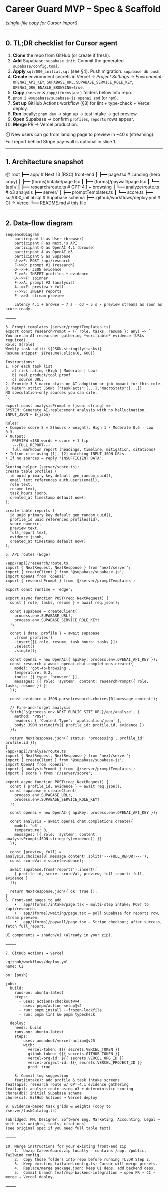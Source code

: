# Career Guard MVP – Spec & Scaffold  
*(single-file copy for Cursor import)*

---

## 0. TL;DR checklist for Cursor agent

1. **Clone** the repo from GitHub (or create if fresh).  
2. **Add** Supabase: `supabase init`. Commit the generated `supabase/config.toml`.  
3. **Apply** `sql/000_initial.sql` (see §4). Push migration: `supabase db push`.  
4. **Create** environment secrets in Vercel → *Project Settings → Environment*:  
   `OPENAI_API_KEY`, `SUPABASE_URL`, `SUPABASE_SERVICE_ROLE_KEY`,  
   `OPENAI_ORG`, `ENABLE_BROWSING=true`.  
5. **Copy** `/server` & `/app/(forms|api)` folders below into repo.  
6. `pnpm i @supabase/supabase-js openai zod` (or `npm`).  
7. **Set up** GitHub Actions workflow (§8) for lint + type-check + Vercel deploy.  
8. **Run** locally: `pnpm dev` → sign up → test intake → get preview.  
9. **Open** Supabase → confirm `profiles`, `reports` rows appear.  
10. **Merge** PR → Vercel production.

⏱️  New users can go from landing page to preview in ~40 s (streaming).  
Full report behind Stripe pay-wall is optional in slice 1.

---

## 1. Architecture snapshot
📦 root
┣━━ app/              # Next 13 (RSC) front-end
┃   ┣━━ page.tsx      # Landing (hero copy)
┃   ┣━━ (forms)/intake/page.tsx
┃   ┣━━ (forms)/paywall/page.tsx
┃   ┗━━ (api)/
┃        ┣━━ research/route.ts   # GPT-4.1 + browsing
┃        ┗━━ analyze/route.ts    # o3 analysis
┣━━ server/
┃   ┣━━ promptTemplates.ts
┃   ┗━━ score.ts
┣━━ sql/000_initial.sql          # Supabase schema
┣━━ .github/workflows/deploy.yml # CI → Vercel
┗━━ README.md                    # this file

---

## 2. Data-flow diagram

```mermaid
sequenceDiagram
    participant U as User (browser)
    participant F as Next.js API
    participant O as OpenAI 4.1 (browse)
    participant A as OpenAI o3
    participant S as Supabase
    U->>F: POST /api/research
    F->>O: prompt #1 (research)
    O-->>F: JSON evidence
    F->>S: INSERT profiles + evidence
    U-->>F: spinner
    F->>A: prompt #2 (analysis)
    A-->>F: preview + full
    F->>S: INSERT reports
    F-->>U: stream preview

    Latency 4.1 + browse ≈ 7 s · o3 ≈ 5 s · preview streams as soon as score ready.

⸻

3. Prompt templates (server/promptTemplates.ts)
export const researchPrompt = ({ role, tasks, resume }: any) => `
You are an AI researcher gathering *verifiable* evidence (URLs required).
Role: ${role}
Weekly task split: ${JSON.stringify(tasks)}
Resume snippet: ${resume?.slice(0, 600)}

Instructions:
1. For each task list
   a) risk rating (High | Moderate | Low)
   b) real product/tool proof
   c) source URL.
2. Provide 3-5 macro stats on AI adoption or job-impact for this role.
3. Return strict JSON: {"taskFacts":[...],"macroStats":[...]}
NO speculation—only sources you can cite.
`;

export const analysisPrompt = (json: string) => `
SYSTEM: Generate AI-replacement analysis with no hallucination.
INPUT_JSON = ${json}

Rules:
• Compute score S = Σ(hours × weight), High 1 · Moderate 0.6 · Low 0.3.
• Output:
   PREVIEW ≤180 words + score + 1 tip
   ---FULL_REPORT---
   full markdown report (headings, timeline, mitigation, citations)
• Inline-cite using [1], [2] matching INPUT_JSON URLs.
• If no sources → reply "INSUFFICIENT DATA".
`;
Scoring helper (server/score.ts):
create table profiles (
  id uuid primary key default gen_random_uuid(),
  email text references auth.users(email),
  role text,
  resume text,
  task_hours jsonb,
  created_at timestamp default now()
);

create table reports (
  id uuid primary key default gen_random_uuid(),
  profile_id uuid references profiles(id),
  score numeric,
  preview text,
  full_report text,
  evidence jsonb,
  created_at timestamp default now()
);

5. API routes (Edge)

/app/(api)/research/route.ts
import { NextRequest, NextResponse } from 'next/server';
import { createClient } from '@supabase/supabase-js';
import OpenAI from 'openai';
import { researchPrompt } from '@/server/promptTemplates';

export const runtime = 'edge';

export async function POST(req: NextRequest) {
  const { role, tasks, resume } = await req.json();

  const supabase = createClient(
    process.env.SUPABASE_URL!,
    process.env.SUPABASE_SERVICE_ROLE_KEY!
  );

  const { data: profile } = await supabase
    .from('profiles')
    .insert([{ role, resume, task_hours: tasks }])
    .select()
    .single();

  const openai = new OpenAI({ apiKey: process.env.OPENAI_API_KEY });
  const research = await openai.chat.completions.create({
    model: 'gpt-4o-browsing',
    temperature: 0.2,
    tools: [{ type: 'browser' }],
    messages: [{ role: 'system', content: researchPrompt({ role, tasks, resume }) }]
  });

  const evidence = JSON.parse(research.choices[0].message.content!);

  // Fire-and-forget analysis
  fetch(`${process.env.NEXT_PUBLIC_SITE_URL}/api/analyze`, {
    method: 'POST',
    headers: { 'Content-Type': 'application/json' },
    body: JSON.stringify({ profile_id: profile.id, evidence })
  });

  return NextResponse.json({ status: 'processing', profile_id: profile.id });
}
/app/(api)/analyze/route.ts
import { NextRequest, NextResponse } from 'next/server';
import { createClient } from '@supabase/supabase-js';
import OpenAI from 'openai';
import { analysisPrompt } from '@/server/promptTemplates';
import { score } from '@/server/score';

export async function POST(req: NextRequest) {
  const { profile_id, evidence } = await req.json();
  const supabase = createClient(
    process.env.SUPABASE_URL!,
    process.env.SUPABASE_SERVICE_ROLE_KEY!
  );

  const openai = new OpenAI({ apiKey: process.env.OPENAI_API_KEY });

  const analysis = await openai.chat.completions.create({
    model: 'o3',
    temperature: 0,
    messages: [{ role: 'system', content: analysisPrompt(JSON.stringify(evidence)) }]
  });

  const [preview, full] = analysis.choices[0].message.content!.split('---FULL_REPORT---');
  const scoreVal = score(evidence);

  await supabase.from('reports').insert([
    { profile_id, score: scoreVal, preview, full_report: full, evidence }
  ]);

  return NextResponse.json({ ok: true });
}
6. Front-end pages to add
	•	app/(forms)/intake/page.tsx – multi-step intake; POST to /api/research.
	•	app/(forms)/waiting/page.tsx – poll Supabase for reports row, stream preview.
	•	app/(forms)/paywall/page.tsx – Stripe checkout; after success, fetch full_report.

UI components = shadcn/ui (already in your zip).

⸻

7. GitHub Actions → Vercel

.github/workflows/deploy.yml
name: CI

on: [push]

jobs:
  build:
    runs-on: ubuntu-latest
    steps:
      - uses: actions/checkout@v4
      - uses: pnpm/action-setup@v2
      - run: pnpm install --frozen-lockfile
      - run: pnpm lint && pnpm typecheck

  deploy:
    needs: build
    runs-on: ubuntu-latest
    steps:
      - uses: amondnet/vercel-action@v25
        with:
          vercel-token: ${{ secrets.VERCEL_TOKEN }}
          github-token: ${{ secrets.GITHUB_TOKEN }}
          vercel-org-id: ${{ secrets.VERCEL_ORG_ID }}
          vercel-project-id: ${{ secrets.VERCEL_PROJECT_ID }}
          prod: true

    8. Commit log suggestion
    feat(intake): add profile & task intake screens
feat(api): research route w/ GPT-4.1 evidence gathering
feat(api): analyze route using o3 + deterministic scoring
chore(db): initial Supabase schema
chore(ci): GitHub Actions → Vercel deploy

9. Evidence-based task grids & weights (copy to /server/taskCatalog.ts)

(abridged: PM, Designer, Software Eng, Marketing, Accounting, Legal – with risk weights, tools, citations)
(see original spec if you need full table text)

⸻

10. Merge instructions for your existing front-end zip
	1.	Unzip CareerGuard.zip locally – contains /app, /public, Tailwind config.
	2.	Copy those folders into repo before running TL;DR Step 2.
	3.	Keep existing tailwind.config.ts; Cursor will merge presets.
	4.	Replace/merge package.json: keep UI deps, add backend deps.
	5.	Commit branch feat/mvp-backend-integration → open PR → CI → merge → Vercel deploy.

⸻
